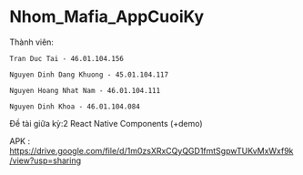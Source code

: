 # Nhom_Mafia_AppCuoiKy  
Thành viên:

    Tran Duc Tai - 46.01.104.156

    Nguyen Dinh Dang Khuong - 45.01.104.117

    Nguyen Hoang Nhat Nam - 46.01.104.111

    Nguyen Dinh Khoa - 46.01.104.084

Đề tài giữa kỳ:2 React Native Components (+demo)

APK   : https://drive.google.com/file/d/1m0zsXRxCQyQGD1fmtSgpwTUKvMxWxf9k/view?usp=sharing

